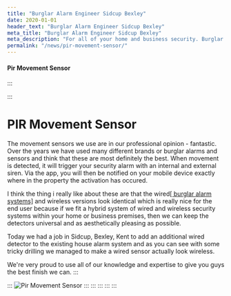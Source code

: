 ```yaml
---
title: "Burglar Alarm Engineer Sidcup Bexley"
date: 2020-01-01
header_text: "Burglar Alarm Engineer Sidcup Bexley"
meta_title: "Burglar Alarm Engineer Sidcup Bexley"
meta_description: "For all of your home and business security. Burglar Alarm Servicing, Burglar Alarm Installation, Alarm Battery and CCTV. Call 020 8302 4065 or email us."
permalink: "/news/pir-movement-sensor/"
---
```


#### Pir Movement Sensor

:::

::: 
# PIR Movement Sensor

The movement sensors we use are in our professional opinion - fantastic. Over the years we have used many different brands or burglar alarms and sensors and think that these are most definitely the best. When movement is detected, it will trigger your security alarm with an internal and external siren. Via the app, you will then be notified on your mobile device exactly where in the property the activation has occured.

I think the thing i really like about these are that the wired[[ burglar alarm systems]](../categories/burglar-alarms.php.html) and wireless versions look identical which is really nice for the end user because if we fit a hybrid system of wired and wireless security systems within your home or business premises, then we can keep the detectors universal and as aesthetically pleasing as possible.

Today we had a job in Sidcup, Bexley, Kent to add an additional wired detector to the existing house alarm system and as you can see with some tricky drilling we managed to make a wired sensor actually look wireless.

We\'re very proud to use all of our knowledge and expertise to give you guys the best finish we can.
:::

::: 
![Pir Movement Sensor](https://res.cloudinary.com/kbs/image/upload/xxytbtvtzfzu9anqgwbd.jpg)
:::
:::
:::
:::
:::